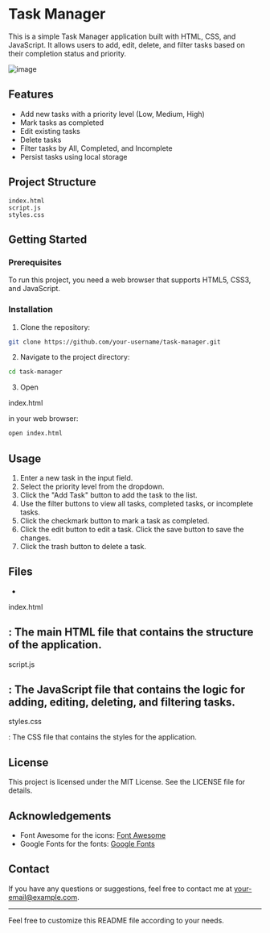 # Task Manager

This is a simple Task Manager application built with HTML, CSS, and JavaScript. It allows users to add, edit, delete, and filter tasks based on their completion status and priority.

![image](https://github.com/user-attachments/assets/4f1ba81e-091b-49aa-add0-7d88109b2481)


## Features

- Add new tasks with a priority level (Low, Medium, High)
- Mark tasks as completed
- Edit existing tasks
- Delete tasks
- Filter tasks by All, Completed, and Incomplete
- Persist tasks using local storage

## Project Structure

```
index.html
script.js
styles.css
```

## Getting Started

### Prerequisites

To run this project, you need a web browser that supports HTML5, CSS3, and JavaScript.

### Installation

1. Clone the repository:

```sh
git clone https://github.com/your-username/task-manager.git
```

2. Navigate to the project directory:

```sh
cd task-manager
```

3. Open 

index.html

 in your web browser:

```sh
open index.html
```

## Usage

1. Enter a new task in the input field.
2. Select the priority level from the dropdown.
3. Click the "Add Task" button to add the task to the list.
4. Use the filter buttons to view all tasks, completed tasks, or incomplete tasks.
5. Click the checkmark button to mark a task as completed.
6. Click the edit button to edit a task. Click the save button to save the changes.
7. Click the trash button to delete a task.

## Files

- 

index.html

: The main HTML file that contains the structure of the application.
- 

script.js

: The JavaScript file that contains the logic for adding, editing, deleting, and filtering tasks.
- 

styles.css

: The CSS file that contains the styles for the application.

## License

This project is licensed under the MIT License. See the LICENSE file for details.

## Acknowledgements

- Font Awesome for the icons: [Font Awesome](https://fontawesome.com/)
- Google Fonts for the fonts: [Google Fonts](https://fonts.google.com/)

## Contact

If you have any questions or suggestions, feel free to contact me at [your-email@example.com](mailto:your-email@example.com).

---

Feel free to customize this README file according to your needs.

